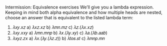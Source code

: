 Intermission: Equivalence exercises
We’ll give you a lambda expression. Keeping in mind both
alpha equivalence and how multiple heads are nested, choose
an answer that is equivalent to the listed lambda term:
1. 𝜆𝑥𝑦.𝑥𝑧
a) 𝜆𝑥𝑧.𝑥𝑧
b) 𝜆𝑚𝑛.𝑚𝑧
c) 𝜆𝑧.(𝜆𝑥.𝑥𝑧)
2. 𝜆𝑥𝑦.𝑥𝑥𝑦
a) 𝜆𝑚𝑛.𝑚𝑛𝑝
b) 𝜆𝑥.(𝜆𝑦.𝑥𝑦)
c) 𝜆𝑎.(𝜆𝑏.𝑎𝑎𝑏)
3. 𝜆𝑥𝑦𝑧.𝑧𝑥
a) 𝜆𝑥.(𝜆𝑦.(𝜆𝑧.𝑧))
b) 𝜆𝑡𝑜𝑠.𝑠𝑡
c) 𝜆𝑚𝑛𝑝.𝑚𝑛